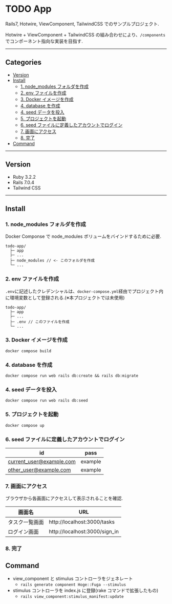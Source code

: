 # TODO App<!-- omit in toc -->

Rails7, Hotwire, ViewComponent, TailwindCSS でのサンプルプロジェクト.

Hotwire + ViewComponent + TailwindCSS の組み合わせにより、`/components`でコンポーネント指向な実装を目指す.

---

## Categories<!-- omit in toc -->

- [Version](#version)
- [Install](#install)
  - [1. node_modules フォルダを作成](#1-node_modules-フォルダを作成)
  - [2. env ファイルを作成](#2-env-ファイルを作成)
  - [3. Docker イメージを作成](#3-docker-イメージを作成)
  - [4. database を作成](#4-database-を作成)
  - [4. seed データを投入](#4-seed-データを投入)
  - [5. プロジェクトを起動](#5-プロジェクトを起動)
  - [6. seed ファイルに定義したアカウントでログイン](#6-seed-ファイルに定義したアカウントでログイン)
  - [7. 画面にアクセス](#7-画面にアクセス)
  - [8. 完了](#8-完了)
- [Command](#command)

---

## Version

- Ruby 3.2.2
- Rails 7.0.4
- Tailwind CSS

---

## Install

### 1. node_modules フォルダを作成

Docker Componse で node_modules ボリュームをバインドするために必要.

```shell
todo-app/
  ├─ app
  ├─ ...
  ├─ node_modules // <- このフォルダを作成
  └─ ...
```

### 2. env ファイルを作成

`.env`に記述したクレデンシャルは、`docker-compose.yml`経由でプロジェクト内に環境変数として登録される.(※本プロジェクトでは未使用)

```shell
todo-app/
  ├─ app
  ├─ ...
  ├─ .env // このファイルを作成
  └─ ...
```

### 3. Docker イメージを作成

```shell
docker compose build
```

### 4. database を作成

```shell
docker compose run web rails db:create && rails db:migrate
```

### 4. seed データを投入

```shell
docker compose run web rails db:seed
```

### 5. プロジェクトを起動

```shell
docker compose up
```

### 6. seed ファイルに定義したアカウントでログイン

| id                       | pass    |
| ------------------------ | ------- |
| current_user@example.com | example |
| other_user@example.com   | example |

### 7. 画面にアクセス

ブラウザから各画面にアクセスして表示されることを確認.

| 画面名         | URL                           |
| -------------- | ----------------------------- |
| タスク一覧画面 | http://localhost:3000/tasks   |
| ログイン画面   | http://localhost:3000/sign_in |

### 8. 完了

## Command

- view_component と stimulus コントローラをジェネレート
  - `rails generate component Hoge::Fuga --stimulus`
- stimulus コントローラを index.js に登録(rake コマンドで拡張したもの)
  - `rails view_component:stimulus_manifest:update`
